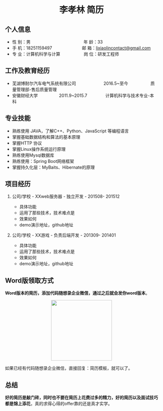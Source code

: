 <center>
     <h1>李孝林 简历</h1>
 </center>

## 个人信息

* 性 别：男&emsp;&emsp;&emsp;&emsp;&emsp;&emsp;&emsp;&emsp;&emsp;&emsp;&emsp;&emsp;&ensp;年 龄：33
* 手 机：18251159497 &emsp;&emsp;&emsp;&emsp;&emsp;&emsp;&ensp;   邮 箱：lixiaolincontact@gmail.com
* 专 业：计算机科学与计算 &emsp;&emsp;&emsp;&emsp;&emsp; 岗 位：研发工程师

## 工作及教育经历

* 芜湖博耐尔汽车电气系统有限公司&emsp;&emsp;&emsp;&emsp;&emsp;&emsp;&ensp;2016.5~至今&emsp;&emsp;&emsp;&emsp;&emsp; 质量管理部-售后质量管理
* 安徽财经大学&emsp;&emsp;&emsp;&emsp;&emsp;2011.9~2015.7&emsp;&emsp;&emsp;&emsp; 计算机科学与技术专业-本科

## 专业技能

* 熟练使用 JAVA，了解C++、Python、JavaScript 等编程语言
* 掌握基础数据结构和算法的基本原理
* 掌握HTTP 协议
* 掌握Linux操作系统运行原理
* 熟练使用Mysql数据库
* 熟练使用：Spring Boot网络框架
* 掌握持久化层：MyBaits、Hibernate的原理

## 项目经历

1. 公司/学校 - XXweb服务器 - 独立开发 - 201508- 201512
    * 具体功能
    * 运用了那些技术，技术难点是
    * 效果如何
    * demo演示地址，github地址

2. 公司/学校 - XX游戏 - 负责后端开发 - 201309- 201401
    * 具体功能
    * 运用了那些技术，技术难点是
    * 效果如何
    * demo演示地址，github地址

## Word版领取方式

**Word版本的简历，添加代码随想录企业微信，通过之后就会发你word版本**。

<div align="center"><img src="https://code-thinking-1253855093.file.myqcloud.com/pics/20240328164645.png" data-img="1" width="200" height="200"></img></div>

如果已经有代码随想录企业微信，直接回复：简历模板，就可以了。

## 总结

**好的简历是敲门砖，同时也不要在简历上花费过多的精力，好的简历以及面试技巧都是锦上添花**，真的求得心得的offer靠的还是真才实学。


